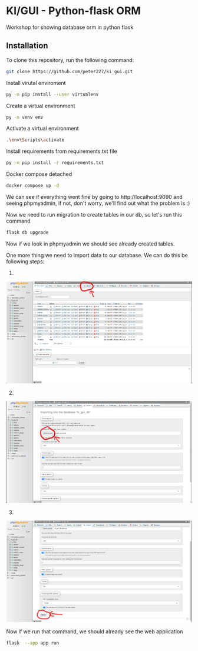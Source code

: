 # KI/GUI - Python-flask ORM
Workshop for showing database orm in python flask
## Installation
To clone this repository, run the following command:
```bash
git clone https://github.com/peter227/ki_gui.git
```
Install virutal enviroment
```bash
py -m pip install --user virtualenv
```
Create a virtual environment
```bash
py -m venv env
```
Activate a virtual environment
```bash
.\env\Scripts\activate
```
Install requirements from requirements.txt file
```bash
py -m pip install -r requirements.txt
```
Docker compose detached
```bash
docker compose up -d
```
We can see if everything went fine by going to http://localhost:9090 and seeing phpmyadmin, if not, don't worry, we'll find out what the problem is :)

Now we need to run migration to create tables in our db, so let's run this command
```bash
flask db upgrade
```
Now if we look in phpmyadmin we should see already created tables.

One more thing we need to import data to our database. We can do this be following steps:

1.
![Alt text](https://github.com/peter227/ki_gui/blob/main/phpmyadmin_1.png)

2.
![Alt text](https://github.com/peter227/ki_gui/blob/main/phpmyadmin_2.png)

3.
![Alt text](https://github.com/peter227/ki_gui/blob/main/phpmyadmin_3.png)

Now if we run that command, we should already see the web application
```bash
flask  --app app run
```

